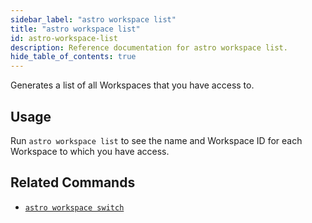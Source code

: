 ```yaml
---
sidebar_label: "astro workspace list"
title: "astro workspace list"
id: astro-workspace-list
description: Reference documentation for astro workspace list.
hide_table_of_contents: true
---
```


Generates a list of all Workspaces that you have access to.

## Usage

Run `astro workspace list` to see the name and Workspace ID for each Workspace to which you have access.

## Related Commands

- [`astro workspace switch`](cli/astro-workspace-switch.md)